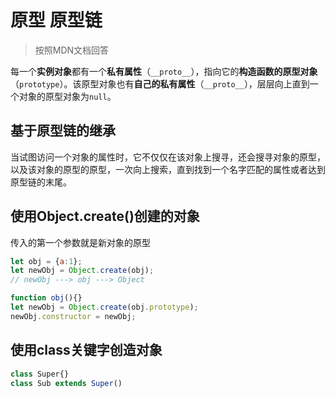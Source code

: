 # 原型 原型链

> 按照MDN文档回答

每一个**实例对象**都有一个**私有属性**（`__proto__`），指向它的**构造函数的原型对象**（`prototype`）。该原型对象也有**自己的私有属性**（`__proto__`），层层向上直到一个对象的原型对象为`null`。

## 基于原型链的继承

当试图访问一个对象的属性时，它不仅仅在该对象上搜寻，还会搜寻对象的原型，以及该对象的原型的原型，一次向上搜索，直到找到一个名字匹配的属性或者达到原型链的末尾。

## 使用Object.create()创建的对象

传入的第一个参数就是新对象的原型

```js
let obj = {a:1};
let newObj = Object.create(obj);
// newObj ---> obj ---> Object
```

```js
function obj(){}
let newObj = Object.create(obj.prototype);
newObj.constructor = newObj;
```

## 使用class关键字创造对象

```js
class Super{}
class Sub extends Super()
```

